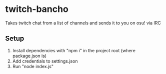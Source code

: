 # twitch-bancho

Takes twitch chat from a list of channels and sends it to you on osu! via IRC

## Setup
1. Install dependencies with "npm i" in the project root (where package.json is)
2. Add credentials to settings.json
3. Run "node index.js"
